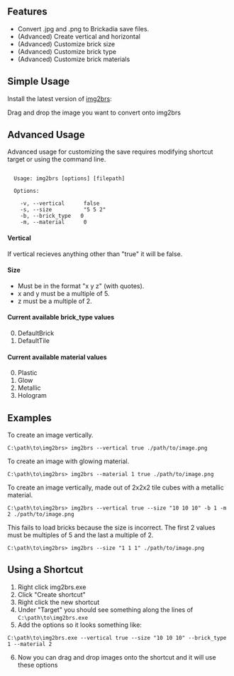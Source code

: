 ## Features

- Convert .jpg and .png to Brickadia save files. 
- (Advanced) Create vertical and horizontal
- (Advanced) Customize brick size
- (Advanced) Customize brick type
- (Advanced) Customize brick materials

## Simple Usage

Install the latest version of [img2brs](https://github.com/mraware/img2brs/releases):

Drag and drop the image you want to convert onto img2brs

## Advanced Usage

Advanced usage for customizing the save requires modifying shortcut target or using the command line.

```

  Usage: img2brs [options] [filepath]

  Options:

    -v, --vertical      false
    -s, --size          "5 5 2"
    -b, --brick_type   0
    -m, --material      0

```
#### Vertical
If vertical recieves anything other than "true" it will be false.

#### Size
- Must be in the format "x y z" (with quotes).
- x and y must be a multiple of 5.
- z must be a multiple of 2.

#### Current available brick_type values
0. DefaultBrick
1. DefaultTile

#### Current available material values
0. Plastic
1. Glow
2. Metallic
3. Hologram

## Examples

To create an image vertically.
```
C:\path\to\img2brs> img2brs --vertical true ./path/to/image.png 
```

To create an image with glowing material.
```
C:\path\to\img2brs> img2brs --material 1 true ./path/to/image.png 
```

To create an image vertically, made out of 2x2x2 tile cubes with a metallic material.
```
C:\path\to\img2brs> img2brs --vertical true --size "10 10 10" -b 1 -m 2 ./path/to/image.png 
```

This fails to load bricks because the size is incorrect. The first 2 values must be multiples of 5 and the last a multiple of 2.
```
C:\path\to\img2brs> img2brs --size "1 1 1" ./path/to/image.png 
```

## Using a Shortcut
1. Right click img2brs.exe
2. Click "Create shortcut"
3. Right click the new shortcut
4. Under "Target" you should see something along the lines of ```C:\path\to\img2brs.exe```
5. Add the options so it looks something like:
```
C:\path\to\img2brs.exe --vertical true --size "10 10 10" --brick_type 1 --material 2
```
6. Now you can drag and drop images onto the shortcut and it will use these options

